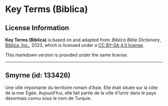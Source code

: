 # Key Terms (Biblica)

## License Information

**Key Terms (Biblica)** is based on and adapted from: _Biblica Bible Dictionary_, [Biblica, Inc.](https://www.biblica.com/), 2023, which is licensed under a [CC BY-SA 4.0 license](https://creativecommons.org/licenses/by-sa/4.0/legalcode.en).

This markdown version is provided under the same license.



--------------------------------

## Smyrne (id: 133426)

Une ville importante du territoire romain d'Asie. Elle était située sur la côte de la mer Égée. Aujourd'hui, elle fait partie de la ville d'Izmir dans le pays désormais connu sous le nom de Turquie.


